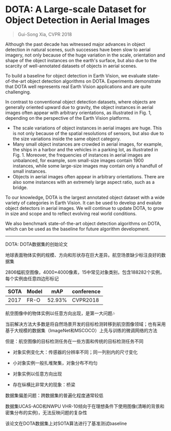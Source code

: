 # DOTA: A Large-scale Dataset for Object Detection in Aerial Images

> Gui-Song Xia, CVPR 2018

Although the past decade has witnessed major advances in object detection in natural scenes, such successes have been slow to aerial imagery, not only because of the huge variation in the scale, orientation and shape of the object instances on the earth's surface, but also due to the scarcity of well-annotated datasets of objects in aerial scenes.

To build a baseline for object detection in Earth Vision, we evaluate state-of-the-art object detection algorithms on DOTA. Experiments demonstrate that DOTA well represents real Earth Vision applications and are quite challenging.

In contrast to conventional object detection datasets, where objects are generally oriented upward due to gravity, the object instances in aerial images often appear with arbitrary orientations, as illustrated in Fig. 1, depending on the perspective of the Earth Vision platforms.

- The scale variations of object instances in aerial images are huge. This is not only because of the spatial resolutions of sensors, but also due to the size variations inside the same object category.
- Many small object instances are crowded in aerial images, for example, the ships in a harbor and the vehicles in a parking lot, as illustrated in Fig. 1. Moreover, the frequencies of instances in aerial images are unbalanced, for example, som small-size images contain 1900 instances, while some large-size images may contain only a handfull of small instances.
- Objects in aerial images often appear in arbitrary orientations. There are also some instances with an extremely large aspect ratio, such as a bridge.

To our knowledge, DOTA is the largest annotated object dataset with a wide variety of categories in Earth Vision. It can be used to develop and evalute object detectors in aerial images. We will continue to update DOTA, to grow in size and scope and to reflect evolving real world conditions.

We also benchmark state-of-the-art object detection algorithms on DOTA, which  can be used as the baseline for future algorithm development.

--------------

DOTA: DOTA数据集的创始论文

地球表面物体实例的规模、方向和形状存在巨大差异。航空场景缺少标注良好的数据集

2806幅航空图像，4000×4000像素，15中常见对象类别，包含188282个实例，每个实例由任意四边形标记

|SOTA|Model|mAP|conference|
|----|-----|---|--|
|2017|FR-O|52.93%|CVPR2018|

航空图像中的物体实例以任意方向出现，是第一大问题🎶

当前解决方法大多数是将自然场景开发的目标检测转移到航空图像领域；也有采用基于大规模的数据集（ImageNet和MSCOCO）上先与训练的微调网络的方法

但是：航空图像的目标检测任务在一些方面和传统的目标检测任务不同

- 对象实例变化大：传感器的分辨率不同；同一列别内的尺寸变化

- 小对象实例一般扎堆聚集，对象分布不均匀

- 对象实例以任意方向出现

- 存在纵横比非常大的现象：桥梁

数据集偏差问题：跨数据集的普遍化程度通常较低

数据集UCAS-AOD和NWPU VHR-10倾向于在理想条件下使用图像(清晰的背景和密集分布的实例)，无法反映问题的复杂性

该论文在DOTA数据集上对SOTA算法进行了基准测试baseline

